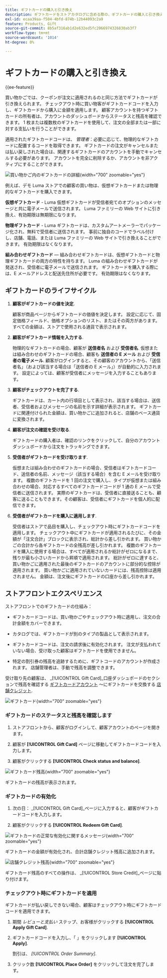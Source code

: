 ```yaml
---
title: ギフトカードの購入と引き換え
description: ギフトカードをストアカタログに含める際の、ギフトカードの購入と引き換えのライフサイクルについて説明します。
exl-id: ecaa39aa-f504-4bfd-874b-12b44093c2a9
feature: Products, Gift
source-git-commit: 8b5af316ab1d2e632ed5fc2066974326830ab3f7
workflow-type: tm+mt
source-wordcount: '1014'
ht-degree: 0%

---
```


# ギフトカードの購入と引き換え

{{ee-feature}}

買い物かごでは、クーポンが注文に適用されるのと同じ方法でギフトカードが引き換えられます。 チェックアウト時に買い物客がギフトカードコードを入力し、ギフトカードから購入に金額を適用します。 顧客アカウントを持つギフトカードの所有者は、アカウントのダッシュボードからステータスと残高を確認できます。 1 枚または複数枚のギフトカードを使用して、注文の全部または一部に対する支払いを行うことができます。

適用されたギフトカードコードは、 _管理者_：必要に応じて、物理的なギフトカードに配置するコードを取得できます。 ギフトカードの注文がキャンセルまたは払い戻しされた場合は、関連するギフトカードのアカウントを手動でキャンセルする必要があります。 アカウントを完全に削除するか、アカウントを非アクティブにすることができます。

![買い物かご内のギフトカードの詳細](./assets/storefront-gift-card-order-customer-account.png){width="700" zoomable="yes"}

例えば、デモ Luma ストアでの顧客の買い物は、仮想ギフトカードまたは物理的なギフトカードを購入できます。

**仮想ギフトカード** - Luma 仮想ギフトカードが受信者宛てのオプションのメッセージと共に電子メールで送信されます。 Luma ファミリーの Web サイトに引き換え、有効期限は無期限になります。

**物理ギフトカード** - Luma ギフトカードは、カスタムアートメーラーでパッケージ化され、無料で受信者に送信されます。 事前に独自のコードでラベル付けし、店舗、電話、または Luma ファミリーの Web サイトで引き換えることができます。 有効期限はなくなります。

**組み合わせギフトカード**  — 組み合わせギフトカードは、仮想ギフトカードと物理ギフトカードの両方の特性を持ちます。 Luma の組み合わせギフトカードが発送され、受信者に電子メールで送信されます。 ギフトカードを購入する際には、E メールアドレスと配送先住所が必要です。 有効期限はなくなります。

## ギフトカードのライフサイクル

1. **顧客がギフトカードの値を決定**.

   顧客が商品ページからギフトカードの価値を決定します。 設定に応じて、固定価格フィールド、価格オプションのリスト、またはその両方があります。 すべての金額は、ストアで使用される通貨で表示されます。

1. **顧客がギフトカード情報を入力する**.

   物理的なギフトカードの場合、顧客が **送信者名** および **受信者名**. 仮想または組み合わせのギフトカードの場合、顧客も **送信者の E メール** および **受信者の電子メール**. 顧客がログインすると、その顧客のアカウントから、「送信者名」（および該当する場合は「送信者の E メール」）が自動的に入力されます。 設定によっては、顧客が受信者にメッセージを入力することもあります。

1. **顧客がチェックアウトを完了する**.

   ギフトカードは、カート内の行項目として表示され、該当する場合は、送信者、受信者およびメッセージの名前を示す詳細が表示されます。 ギフトカードに関連付けられた金額は、買い物かごに追加されると、店舗のベース通貨に変換されます。

1. **顧客が注文の確認を受け取る**.

   ギフトカードの購入者は、確認のリンクをクリックして、自分のアカウントダッシュボードから注文をトラッキングできます。

1. **受信者がギフトカードを受け取ります**.

   仮想または組み合わせのギフトカードの場合、受信者はギフトカードコード、送信者の名前、メッセージ（該当する場合）を含む E メールを受け取ります。 複数のギフトカードを 1 回の注文で購入し、タイプが仮想または組み合わせの場合、対応するすべてのギフトカードコードが 1 通の E メールで受信者に送信されます。 実際のギフトカードは、受信者に直接送ることも、顧客に送ることもできます。その顧客は、受信者にギフトカードを個人的に配信できます。

1. **受信者がギフトカードを購入に適用します**.

   受信者はストアで品目を購入し、チェックアウト時にギフトカードコードを適用します。 チェックアウト中にギフトカードが適用されるたびに、その金額が「注文合計」ブロックに表示され、総計から差し引かれます。 買い物かごの合計から各ギフトカードの全残高が差し引かれます。 複数のギフトカードを購入に使用する場合は、すべてが適用されるか総計がゼロになるまで、残りが最も小さいカードから昇順で適用されます。 総計がゼロに達すると、買い物かごに適用された最後のギフトカードのアカウントに部分的な控除が適用されます。 買い物かごに適用されていないカードには、残高控除は適用されません。 金額は、注文後にギフトカードの口座から差し引かれます。

## ストアフロントエクスペリエンス

ストアフロントでのギフトカードの仕組み：

- ギフトカードコードは、買い物かごやチェックアウト時に適用し、注文の合計金額をカバーできます。

- カタログでは、ギフトカードが別のタイプの製品として表示されます。

- ギフトカードコードは、注文の請求後に有効化されます。 注文が支払われていない場合、受け取った顧客はギフトカードを使用できません。

- 特定の割引券の残高を追跡するために、ギフトコードのアカウントが作成されます。 店舗管理者は、手動で残高を調整できます。

受け取り先の顧客は、 _[!UICONTROL Gift Card]_口座ダッシュボードのセクションで残高を確認する [ギフトカードアカウント](product-gift-card-accounts.md) ～にギフトカードを交換する [店舗クレジット](../customers/store-credit-using.md).

![ギフトカード](./assets/account-dashboard-gift-card.png){width="700" zoomable="yes"}

### ギフトカードのステータスと残高を確認します

1. ストアフロントから、顧客がログインして、顧客アカウントのページを開きます。

1. 顧客が **[!UICONTROL Gift Card]** ページに移動してギフトカードコードを入力します。

1. 顧客がクリックする **[!UICONTROL Check status and balance]**.

![ギフトカード残高](./assets/gift-balance.png){width="700" zoomable="yes"}

ギフトカードの残高が表示されます。

### ギフトカードの有効化

1. 次の日： _[!UICONTROL Gift Card]_ページに入力すると、顧客がギフトカードコードを入力します。

1. 顧客がクリックする **[!UICONTROL Redeem Gift Card]**.

![ギフトカードの正常な有効化に関するメッセージ](./assets/gift-redeemed-balance.png){width="700" zoomable="yes"}

ギフトカードの金額が有効化され、合計店舗クレジット残高に追加されます。

![店舗クレジット残高](./assets/store-credit.png){width="700" zoomable="yes"}

ギフトカード残高のすべての操作は、 _[!UICONTROL Store Credit]_ページに貼り付けます。

### チェックアウト時にギフトカードを適用

ギフトカードが払い戻しできない場合、顧客はチェックアウト時にギフトカードコードを適用できます。

1. 期間 _レビューと支払い_ ステップ、お客様がクリックする **[!UICONTROL Apply Gift Card]**.

1. ギフトカードコードを入力し、「 」をクリックします **[!UICONTROL Apply]**.

   割引は、 _[!UICONTROL Order Summary]_.

1. クリック数 **[!UICONTROL Place Order]** をクリックして注文を完了します。
